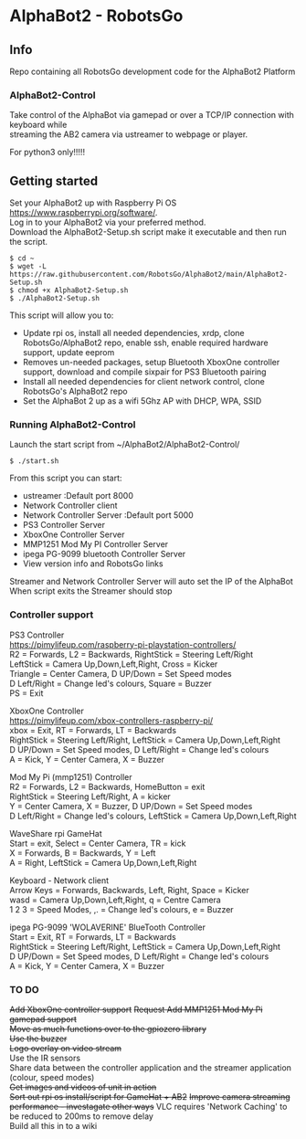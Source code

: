 # AlphaBot2 - RobotsGo 

## Info
Repo containing all RobotsGo development code for the AlphaBot2 Platform  

### AlphaBot2-Control
Take control of the AlphaBot via gamepad or over a TCP/IP connection with keyboard while   
streaming the AB2 camera via ustreamer to webpage or player.       

For python3 only!!!!!

## Getting started
Set your AlphaBot2 up with Raspberry Pi OS https://www.raspberrypi.org/software/.   
Log in to your AlphaBot2 via your preferred method.      
Download the AlphaBot2-Setup.sh script make it executable and then run the script.   
```
$ cd ~
$ wget -L https://raw.githubusercontent.com/RobotsGo/AlphaBot2/main/AlphaBot2-Setup.sh
$ chmod +x AlphaBot2-Setup.sh
$ ./AlphaBot2-Setup.sh
```
This script will allow you to:    
* Update rpi os, install all needed dependencies, xrdp, clone RobotsGo/AlphaBot2 repo, enable ssh, enable required hardware support, update eeprom   
* Removes un-needed packages, setup Bluetooth XboxOne controller support, download and compile sixpair for PS3 Bluetooth pairing     
* Install all needed dependencies for client network control, clone RobotsGo's AlphaBot2 repo    
* Set the AlphaBot 2 up as a wifi 5Ghz AP with DHCP, WPA, SSID    

### Running AlphaBot2-Control

Launch the start script from ~/AlphaBot2/AlphaBot2-Control/   
```
$ ./start.sh 
```
From this script you can start:      
* ustreamer :Default port 8000    
* Network Controller client      
* Network Controller Server :Default port 5000        
* PS3 Controller Server    
* XboxOne Controller Server    
* MMP1251 Mod My PI Controller Server        
* ipega PG-9099 bluetooth Controller Server    
* View version info and RobotsGo links    

Streamer and Network Controller Server will auto set the IP of the AlphaBot     
When script exits the Streamer should stop

### Controller support   
PS3 Controller      
https://pimylifeup.com/raspberry-pi-playstation-controllers/        
R2 = Forwards,  L2 = Backwards, RightStick = Steering Left/Right         
LeftStick = Camera Up,Down,Left,Right,  Cross = Kicker            
Triangle = Center Camera, D UP/Down = Set Speed modes         
D Left/Right = Change led's colours, Square = Buzzer       
PS = Exit            

XboxOne Controller    
https://pimylifeup.com/xbox-controllers-raspberry-pi/      
xbox = Exit, RT = Forwards, LT = Backwards       
RightStick = Steering Left/Right, LeftStick = Camera Up,Down,Left,Right      
D UP/Down = Set Speed modes,  D Left/Right = Change led's colours      
A = Kick, Y = Center Camera, X = Buzzer       

Mod My Pi (mmp1251) Controller      
R2 = Forwards,  L2 = Backwards, HomeButton = exit          
RightStick = Steering Left/Right, A = kicker       
Y = Center Camera, X = Buzzer,  D UP/Down = Set Speed modes         
D Left/Right = Change led's colours, LeftStick = Camera Up,Down,Left,Right      

WaveShare rpi GameHat      
Start = exit,  Select = Center Camera,  TR = kick         
X = Forwards, B = Backwards,  Y = Left         
A = Right,  LeftStick = Camera Up,Down,Left,Right      

Keyboard - Network client   
Arrow Keys = Forwards, Backwards, Left, Right, Space = Kicker         
wasd = Camera Up,Down,Left,Right, q = Centre Camera         
1 2 3 = Speed Modes,   ,. = Change led's colours,  e = Buzzer     

ipega PG-9099 'WOLAVERINE' BlueTooth Controller   
Start = Exit, RT = Forwards, LT = Backwards          
RightStick = Steering Left/Right, LeftStick = Camera Up,Down,Left,Right         
D UP/Down = Set Speed modes,  D Left/Right = Change led's colours         
A = Kick, Y = Center Camera, X = Buzzer          


### TO DO
~~Add XboxOne controller support~~
~~Request Add MMP1251 Mod My Pi gamepad support~~   
~~Move as much functions over to the gpiozero library~~   
~~Use the buzzer~~            
~~Logo overlay on video stream~~   
Use the IR sensors   
Share data between the controller application and the streamer application (colour, speed modes)    
~~Get images and videos of unit in action~~       
~~Sort out rpi os install/script for GameHat + AB2~~
~~Improve camera streaming performance - investagate other ways~~ VLC requires 'Network Caching' to be reduced to 200ms to remove delay   
Build all this in to a wiki        

